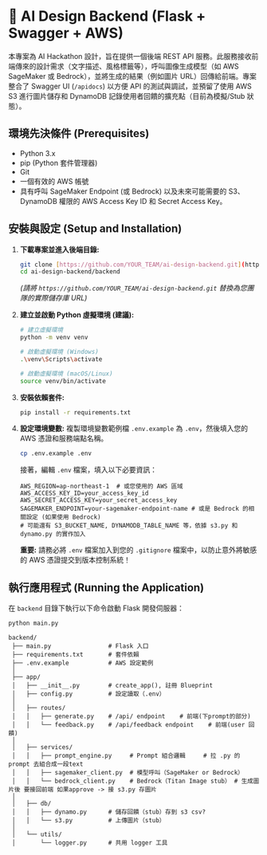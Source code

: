 # 🧠 AI Design Backend (Flask + Swagger + AWS)

本專案為 AI Hackathon 設計，旨在提供一個後端 REST API 服務。此服務接收前端傳來的設計需求（文字描述、風格標籤等），呼叫圖像生成模型（如 AWS SageMaker 或 Bedrock），並將生成的結果（例如圖片 URL）回傳給前端。專案整合了 Swagger UI (`/apidocs`) 以方便 API 的測試與調試，並預留了使用 AWS S3 進行圖片儲存和 DynamoDB 記錄使用者回饋的擴充點（目前為模擬/Stub 狀態）。

## 環境先決條件 (Prerequisites)

- Python 3.x
- pip (Python 套件管理器)
- Git
- 一個有效的 AWS 帳號
- 具有呼叫 SageMaker Endpoint (或 Bedrock) 以及未來可能需要的 S3、DynamoDB 權限的 AWS Access Key ID 和 Secret Access Key。

## 安裝與設定 (Setup and Installation)

1.  **下載專案並進入後端目錄:**

    ```bash
    git clone [https://github.com/YOUR_TEAM/ai-design-backend.git](https://github.com/YOUR_TEAM/ai-design-backend.git)
    cd ai-design-backend/backend
    ```

    _(請將 `https://github.com/YOUR_TEAM/ai-design-backend.git` 替換為您團隊的實際儲存庫 URL)_

2.  **建立並啟動 Python 虛擬環境 (建議):**

    ```bash
    # 建立虛擬環境
    python -m venv venv

    # 啟動虛擬環境 (Windows)
    .\venv\Scripts\activate

    # 啟動虛擬環境 (macOS/Linux)
    source venv/bin/activate
    ```

3.  **安裝依賴套件:**

    ```bash
    pip install -r requirements.txt
    ```

4.  **設定環境變數:**
    複製環境變數範例檔 `.env.example` 為 `.env`，然後填入您的 AWS 憑證和服務端點名稱。
    ```bash
    cp .env.example .env
    ```
    接著，編輯 `.env` 檔案，填入以下必要資訊：
    ```dotenv
    AWS_REGION=ap-northeast-1  # 或您使用的 AWS 區域
    AWS_ACCESS_KEY_ID=your_access_key_id
    AWS_SECRET_ACCESS_KEY=your_secret_access_key
    SAGEMAKER_ENDPOINT=your-sagemaker-endpoint-name # 或是 Bedrock 的相關設定 (如果使用 Bedrock)
    # 可能還有 S3_BUCKET_NAME, DYNAMODB_TABLE_NAME 等，依據 s3.py 和 dynamo.py 的實作加入
    ```
    **重要:** 請務必將 `.env` 檔案加入到您的 `.gitignore` 檔案中，以防止意外將敏感的 AWS 憑證提交到版本控制系統！

## 執行應用程式 (Running the Application)

在 `backend` 目錄下執行以下命令啟動 Flask 開發伺服器：

```bash
python main.py
```

```
backend/
 ├── main.py                # Flask 入口
 ├── requirements.txt       # 套件依賴
 ├── .env.example           # AWS 設定範例
 │
 ├── app/
 │   ├── __init__.py        # create_app(), 註冊 Blueprint
 │   ├── config.py          # 設定讀取（.env）
 │
 │   ├── routes/
 │   │   ├── generate.py    # /api/ endpoint    # 前端(下prompt的部分)
 │   │   └── feedback.py    # /api/feedback endpoint    # 前端(user 回饋)
 │
 │   ├── services/
 │   │   ├── prompt_engine.py     # Prompt 組合邏輯     # 拉 .py 的 prompt 去組合成一段text
 │   │   ├── sagemaker_client.py  # 模型呼叫（SageMaker or Bedrock）
 │   │   └── bedrock_client.py    # Bedrock（Titan Image stub） # 生成圖片後 要接回前端 如果approve -> 接 s3.py 存圖片
 │
 │   ├── db/
 │   │   ├── dynamo.py      # 儲存回饋（stub）存到 s3 csv?
 │   │   └── s3.py          # 上傳圖片（stub）
 │
 │   └── utils/
 │       └── logger.py      # 共用 logger 工具
```
